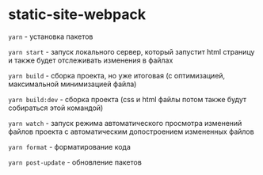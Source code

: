 # static-site-webpack

`yarn` - установка пакетов

`yarn start` - запуск локального сервер, который запустит html страницу и также будет отслеживать изменения в файлах

`yarn build` - сборка проекта, но уже итоговая (с оптимизацией, максимальной минимизацией файла)

`yarn build:dev` - сборка проекта (css и html файлы потом также будут собираться этой командой)

`yarn watch` - запуск режима автоматического просмотра изменений файлов проекта с автоматическим допостроением измененных файлов

`yarn format` - форматирование кода

`yarn post-update` - обновление пакетов
